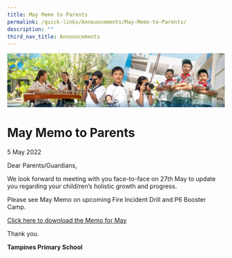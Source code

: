 ```yaml
---
title: May Memo to Parents
permalink: /quick-links/Announcements/May-Memo-to-Parents/
description: ""
third_nav_title: Announcements
---
```

![](/images/AboutUs.jpg)

May Memo to Parents
===================

5 May 2022

  

Dear Parents/Guardians,

  

We look forward to meeting with you face-to-face on 27th May to update you regarding your child/ren’s holistic growth and progress.

  

Please see May Memo on upcoming Fire Incident Drill and P6 Booster Camp.

  

[Click here to download the Memo for May](https://tampinespri.moe.edu.sg/for-parents/letters-to-parents-2022)  

  

Thank you.

  

<b>Tampines Primary School</b>